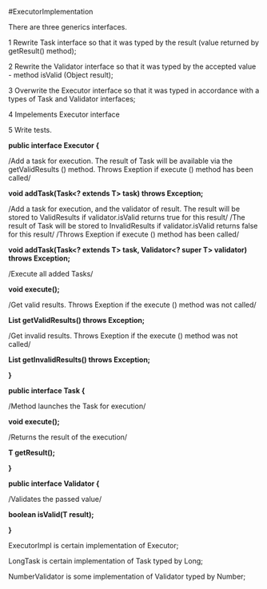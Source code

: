 #ExecutorImplementation

There are three generics interfaces.

1 Rewrite Task interface so that it was typed by the result (value returned by getResult() method);

2 Rewrite the Validator interface so that it was typed by the accepted value  - method isValid (Object result);

3 Overwrite the Executor interface so that it was typed in accordance with a types of Task and Validator interfaces;

4 Impelements Executor interface

5 Write tests.


**public interface Executor<T> {**

  /Add a task for execution. The result of Task will be 
  available via the getValidResults () method. Throws 
  Exeption if execute () method has been called/
  
  **void addTask(Task<? extends T> task) throws Exception;**

  /Add a task for execution, and the validator of result. 
  The result will be stored to ValidResults if validator.isValid 
  returns true for this result/
  /The result of Task will be stored to InvalidResults if 
  validator.isValid returns false for this result/
  /Throws Exeption if execute () method has been called/
  
  **void addTask(Task<? extends T> task, Validator<? super T> validator) throws Exception;**
  
  /Execute all added Tasks/
  
  **void execute();**
  
  /Get valid results. Throws Exeption if the execute () 
  method was not called/
  
  **List<T> getValidResults() throws Exception;**
  
  /Get invalid results. Throws Exeption if the execute () 
  method was not called/
  
  **List<T> getInvalidResults() throws Exception;**
  
  **}**

**public interface Task<T> {**
  
  /Method launches the Task for execution/
  
  **void execute();**
  
  /Returns the result of the execution/
  
  **T getResult();**

**}**

**public interface Validator<T> {**

  /Validates the passed value/
  
  **boolean isValid(T result);**

**}**

ExecutorImpl is certain implementation of  Executor;

LongTask is certain implementation of Task typed by Long;

NumberValidator is  some implementation of Validator typed by Number;


